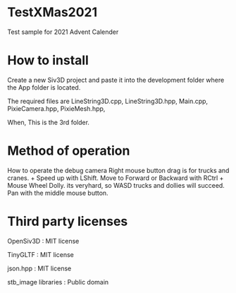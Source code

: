 # TestXMas2021
Test sample for 2021 Advent Calender

# How to install
Create a new Siv3D project and paste it into the development folder where the App folder is located.

The required files are
LineString3D.cpp,
LineString3D.hpp,
Main.cpp,
PixieCamera.hpp,
PixieMesh.hpp,

When,
This is the 3rd folder.

# Method of operation

How to operate the debug camera Right mouse button drag is for trucks and cranes. + Speed ​​up with LShift.
Move to Forward or Backward with RCtrl + Mouse Wheel Dolly.
its veryhard,
so WASD trucks and dollies will succeed.
Pan with the middle mouse button.


# Third party licenses

OpenSiv3D : MIT license

TinyGLTF : MIT license

json.hpp : MIT license

stb_image libraries : Public domain

